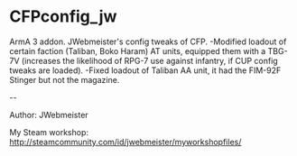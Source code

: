 # CFPconfig_jw

ArmA 3 addon. JWebmeister's config tweaks of CFP.
-Modified loadout of certain faction (Taliban, Boko Haram) AT units, equipped them with a TBG-7V (increases the likelihood of RPG-7 use against infantry, if CUP config tweaks are loaded).
-Fixed loadout of Taliban AA unit, it had the FIM-92F Stinger but not the magazine.

--

Author:
JWebmeister

My Steam workshop: 
http://steamcommunity.com/id/jwebmeister/myworkshopfiles/